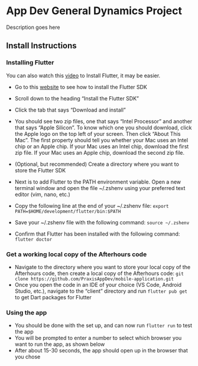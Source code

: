 # App Dev General Dynamics Project

Description goes here

## Install Instructions

### Installing Flutter

You can also watch this [video](https://www.youtube.com/watch?v=f09c-nw15K8&t=165s) to Install Flutter, it may be easier.

- Go to this [website](https://docs.flutter.dev/get-started/install/macos/web) to see how to install the Flutter SDK
- Scroll down to the heading “Install the Flutter SDK”
- Click the tab that says “Download and install”
- You should see two zip files, one that says “Intel Processor” and another that says “Apple Silicon”. To know which one you should download, click the Apple logo on the top left of your screen. Then click “About This Mac”. The first property should tell you whether your Mac uses an Intel chip or an Apple chip. If your Mac uses an Intel chip, download the first zip file. If your Mac uses an Apple chip, download the second zip file. 

- (Optional, but recommended) Create a directory where you want to store the Flutter SDK
- Next is to add Flutter to the PATH environment variable. Open a new terminal window and open the file ~/.zshenv using your preferred text editor (vim, nano, etc.)
- Copy the following line at the end of your ~/.zshenv file: `export PATH=$HOME/development/flutter/bin:$PATH`
- Save your ~/.zshenv file with the following command: `source ~/.zshenv`
- Confirm that Flutter has been installed with the following command: `flutter doctor`

### Get a working local copy of the Afterhours code
- Navigate to the directory where you want to store your local copy of the Afterhours code, then create a local copy of the Afterhours code: `git clone https://github.com/PraxisAppDev/mobile-application.git`
- Once you open the code in an IDE of your choice (VS Code, Android Studio, etc.), navigate to the “client” directory and run `flutter pub get` to get Dart packages for Flutter

### Using the app
- You should be done with the set up, and can now run `flutter run` to test the app
- You will be prompted to enter a number to select which browser you want to run the app, as shown below
- After about 15-30 seconds, the app should open up in the browser that you chose
